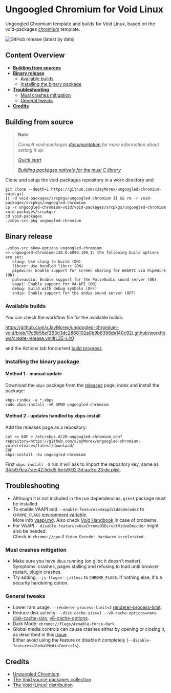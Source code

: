 # Ungoogled Chromium for Void Linux  
Ungoogled Chromium template and builds for Void Linux, based on the void-packages [chromium][1] template.

![GitHub release (latest by date)](https://img.shields.io/github/v/release/xJayMorex/ungoogled-chromium-void?style=flat-square)

## Content Overview

- [**Building from sources**](#building-from-source)
- [**Binary release**](#binary-release)
    - [Available builds](#available-builds)
    - [Installing the binary package](#installing-the-binary-package)
- [**Troubleshooting**](#troubleshooting)
    - [Musl crashes mitigation](#musl-crashes-mitigation)
    - [General tweaks](#general-tweaks)
- [**Credits**](#credits)

## Building from source

> **Note**
>
> *Consult void-packages [documentation][2] for more information about setting it up.*
>
> [*Quick start*][2a]
>
> [*Building packages natively for the musl C library*][2b]

Clone and setup the void-packages repository in a work directory and:

```shell
git clone --depth=1 https://github.com/xJayMorex/ungoogled-chromium-void.git
[[ -d void-packages/srcpkgs/ungoogled-chromium ]] && rm -r void-packages/srcpkgs/ungoogled-chromium
cp -r ungoogled-chromium-void/void-packages/srcpkgs/ungoogled-chromium void-packages/srcpkgs/
cd void-packages
./xbps-src pkg ungoogled-chromium
```

## Binary release

```shell
./xbps-src show-options ungoogled-chromium
=> ungoogled-chromium-120.0.6099.109_1: the following build options are set:
   clang: Use clang to build (ON)
   libcxx: Use bundled libc++ (ON)
   pipewire: Enable support for screen sharing for WebRTC via PipeWire (ON)
   pulseaudio: Enable support for the PulseAudio sound server (ON)
   vaapi: Enable support for VA-API (ON)
   debug: Build with debug symbols (OFF)
   sndio: Enable support for the sndio sound server (OFF)
```

### Available builds

You can check the workflow file for the available builds:

https://github.com/xJayMorex/ungoogled-chromium-void/blob/17c6b58ef263d3dc2868102a0b9b6398de140c92/.github/workflows/create-release.yml#L35-L40

and the Actions tab for current [build progress](//github.com/xJayMorex/ungoogled-chromium-void/actions/workflows/create-release.yml).

### Installing the binary package

#### Method 1 - manual update

Download the `xbps` package from the [releases](//github.com/xJayMorex/ungoogled-chromium-void/releases) page, index and install the package:

```shell
xbps-rindex -a *.xbps
sudo xbps-install -vR $PWD ungoogled-chromium
```

#### Method 2 - updates handled by xbps-install

Add the releases page as a repository:

```shell
cat << EOF > /etc/xbps.d/20-ungoogled-chromium.conf
repository=https://github.com/xJayMorex/ungoogled-chromium-void/releases/latest/download/
EOF
xbps-install -Su ungoogled-chromium
```

First `xbps-install -S` run it will ask to import the repository key, same as [34:b9:fb:a7:ae:42:5d:d5:5e:b9:92:3d:aa:5c:23:de.plist](void-packages/common/repo-keys/34:b9:fb:a7:ae:42:5d:d5:5e:b9:92:3d:aa:5c:23:de.plist).

## Troubleshooting

- Although it is not included in the run dependencies, `gtk+3` package must be installed.
- To enable VAAPI add `--enable-features=VaapiVideoDecoder` to `CHROME_FLAGS` [environment variable][3].  
  More info [vaapi.md][4]. Also check [Void Handbook][5] in case of problems.
- For VAAPI `--disable-features=UseChromeOSDirectVideoDecoder` might also be needed.  
  Check in `chrome://gpu` if `Video Decode: Hardware accelerated`.

### Musl crashes mitigation

- Make sure you have `dbus` running (on glibc it doesn't matter).  
  Symptoms: crashes, pages stalling and refusing to load until browser restart, plugin crashes.
- Try adding `--js-flags=--jitless` to `CHROME_FLAGS`. If nothing else, it's a security hardening option.

### General tweaks

- Lower ram usage: `--renderer-process-limit=2` [renderer-process-limit][6].
- Reduce disk activity: `--disk-cache-size=1 --v8-cache-options=none` [disk-cache-size][7], [v8-cache-options][8].
- Dark Mode: `chrome://flags/#enable-force-dark`.
- Global media controls can cause crashes either by opening or closing it, as described in this [issue][9].  
  Either avoid using the feature or disable it completely (`--disable-features=GlobalMediaControls`).

## Credits

- [Ungoogled Chromium](//github.com/ungoogled-software/ungoogled-chromium)
- [The Void source packages collection](//github.com/void-linux/void-packages)
- [The Void (Linux) distribution](//voidlinux.org/)

[1]:  //github.com/void-linux/void-packages/blob/master/srcpkgs/chromium
[2]:  //github.com/void-linux/void-packages/#readme
[2a]: //github.com/void-linux/void-packages/#quick-start
[2b]: //github.com/void-linux/void-packages/#building-for-musl
[3]:  //wiki.archlinux.org/title/Environment_variables
[4]:  //chromium.googlesource.com/chromium/src/+/refs/heads/main/docs/gpu/vaapi.md
[5]:  //docs.voidlinux.org/config/graphical-session/graphics-drivers/intel.html
[6]:  //peter.sh/experiments/chromium-command-line-switches/#renderer-process-limit
[7]: //peter.sh/experiments/chromium-command-line-switches/#disk-cache-size
[8]: //peter.sh/experiments/chromium-command-line-switches/#v8-cache-options
[9]: //bugs.chromium.org/p/chromium/issues/detail?id=1314342
